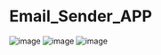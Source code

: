 # Email_Sender_APP
![image](https://github.com/TAPESH3101/Email_Sender_APP/assets/125735560/1dd5c84e-9ad5-4a42-9e9d-18f5233d4b0c)
![image](https://github.com/TAPESH3101/Email_Sender_APP/assets/125735560/4faf3d58-f7e8-46bd-bc01-43372ff74dde)
![image](https://github.com/TAPESH3101/Email_Sender_APP/assets/125735560/b75a47e3-f025-4328-80fe-eb8f6440b8ba)


